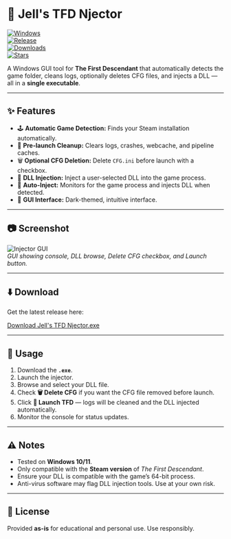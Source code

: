 # 🧩 Jell's TFD Njector

[![Windows](https://img.shields.io/badge/OS-Windows-blue)](https://www.microsoft.com)  
[![Release](https://img.shields.io/github/v/release/YourUsername/Jells-TFD-Njector?color=orange)](https://github.com/YourUsername/Jells-TFD-Njector/releases/latest)  
[![Downloads](https://img.shields.io/github/downloads/YourUsername/Jells-TFD-Njector/latest/total?color=green)](https://github.com/YourUsername/Jells-TFD-Njector/releases/latest)  
[![Stars](https://img.shields.io/github/stars/YourUsername/Jells-TFD-Njector?color=yellow)](https://github.com/YourUsername/Jells-TFD-Njector/stargazers)

A Windows GUI tool for **The First Descendant** that automatically detects the game folder, cleans logs, optionally deletes CFG files, and injects a DLL — all in a **single executable**.  

---

## ✨ Features

- 🕹️ **Automatic Game Detection:** Finds your Steam installation automatically.  
- 🧹 **Pre-launch Cleanup:** Clears logs, crashes, webcache, and pipeline caches.  
- 🗑️ **Optional CFG Deletion:** Delete `CFG.ini` before launch with a checkbox.  
- 💉 **DLL Injection:** Inject a user-selected DLL into the game process.  
- 🔄 **Auto-Inject:** Monitors for the game process and injects DLL when detected.  
- 🖤 **GUI Interface:** Dark-themed, intuitive interface.  

---

## 📷 Screenshot

![Injector GUI](https://via.placeholder.com/580x325.png?text=Jell%27s+TFD+Njector)  
*GUI showing console, DLL browse, Delete CFG checkbox, and Launch button.*

---

## ⬇️ Download

Get the latest release here:  

[Download Jell's TFD Njector.exe](https://github.com/YourUsername/Jells-TFD-Njector/releases/latest)  

---

## 📝 Usage

1. Download the **`.exe`**.  
2. Launch the injector.  
3. Browse and select your DLL file.  
4. Check **🗑️ Delete CFG** if you want the CFG file removed before launch.  
5. Click **🚀 Launch TFD** — logs will be cleaned and the DLL injected automatically.  
6. Monitor the console for status updates.  

---

## ⚠️ Notes

- Tested on **Windows 10/11**.  
- Only compatible with the **Steam version** of *The First Descendant*.  
- Ensure your DLL is compatible with the game’s 64-bit process.  
- Anti-virus software may flag DLL injection tools. Use at your own risk.  

---

## 📄 License

Provided **as-is** for educational and personal use. Use responsibly.  
